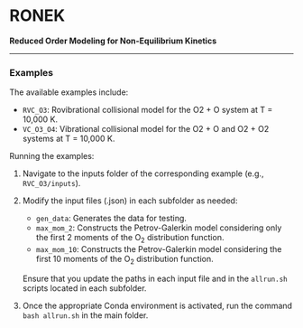 # RONEK

**Reduced Order Modeling for Non-Equilibrium Kinetics**

---

### Examples

The available examples include:
- `RVC_O3`: Rovibrational collisional model for the O2 + O system at T = 10,000 K.
- `VC_O3_O4`: Vibrational collisional model for the O2 + O and O2 + O2 systems at T = 10,000 K.

Running the examples:

1. Navigate to the inputs folder of the corresponding example (e.g., `RVC_O3/inputs`).
2. Modify the input files (.json) in each subfolder as needed:
   - `gen_data`: Generates the data for testing.
   - `max_mom_2`: Constructs the Petrov-Galerkin model considering only the first 2 moments of the O$_2$ distribution function.
   - `max_mom_10`: Constructs the Petrov-Galerkin model considering the first 10 moments of the O$_2$ distribution function.
   
   Ensure that you update the paths in each input file and in the `allrun.sh` scripts located in each subfolder.
3. Once the appropriate Conda environment is activated, run the command `bash allrun.sh` in the main folder.
